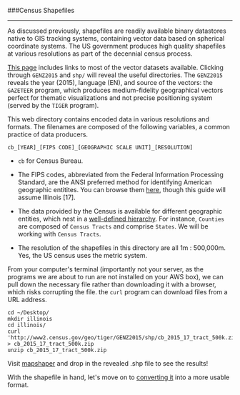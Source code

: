 ###Census Shapefiles

-----

As discussed previously, shapefiles are readily available binary datastores native to GIS tracking systems, containing vector data based on spherical coordinate systems. The US government produces high quality shapefiles at various resolutions as part of the decennial census process.

[This page](http://www2.census.gov/geo/tiger/) includes links to most of the vector datasets available. Clicking through `GENZ2015` and `shp/` will reveal the useful directories. The `GENZ2015` reveals the year (2015), language (EN), and source of the vectors: the `GAZETEER` program, which produces medium-fidelity geographical vectors perfect for thematic visualizations and not precise positioning system (served by the `TIGER` program).

This web directory contains encoded data in various resolutions and formats. The filenames are composed of the following variables, a common practice of data producers.

```
cb_[YEAR]_[FIPS CODE]_[GEOGRAPHIC SCALE UNIT]_[RESOLUTION]
```

- `cb` for Census Bureau. 

- The FIPS codes, abbreviated from the Federal Information Processing Standard, are the ANSI preferred method for identifying American geographic entitites. You can browse them [here](https://www.census.gov/geo/reference/ansi_statetables.html), though this guide will assume Illinois [17].

- The data provided by the Census is available for different geographic entities, which nest in a [well-defined hierarchy](http://blogs.census.gov/2014/07/31/understanding-geographic-relationships-counties-places-tracts-and-more/). For instance, `Counties` are composed of `Census Tracts` and comprise `States`. We will be working with `Census Tracts`.

- The resolution of the shapefiles in this directory are all 1m : 500,000m. Yes, the US census uses the metric system.

From your computer's terminal (importantly not your server, as the programs we are about to run are not installed on your AWS box), we can pull down the necessary file rather than downloading it with a browser, which risks corrupting the file. the `curl` program can download files from a URL address.

```
cd ~/Desktop/
mkdir illinois
cd illinois/
curl 'http://www2.census.gov/geo/tiger/GENZ2015/shp/cb_2015_17_tract_500k.zip' > cb_2015_17_tract_500k.zip
unzip cb_2015_17_tract_500k.zip
```

Visit [mapshaper](http://www.mapshaper.org) and drop in the revealed .shp file to see the results!

With the shapefile in hand, let's move on to [converting it](conversion.md) into a more usable format.
